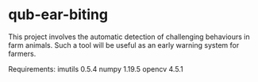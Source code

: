 # qub-ear-biting
This project involves the automatic detection of challenging behaviours in farm animals. Such a tool will be useful as an early warning system for farmers. 

Requirements:
imutils             0.5.4
numpy               1.19.5
opencv		          4.5.1
